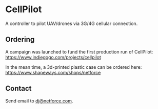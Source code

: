 # CellPilot

A controller to pilot UAV/drones via 3G/4G cellular connection.

## Ordering

A campaign was launched to fund the first production run of CellPilot:
https://www.indiegogo.com/projects/cellpilot

In the mean time, a 3d-printed plastic case can be ordered here:
https://www.shapeways.com/shops/netforce

## Contact

Send email to dj@netforce.com.

